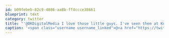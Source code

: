 ```yaml
---
id: b09febeb-82c9-4886-aa8b-ff4ccce38661
blueprint: text
category: twitter
title: "'@OKDigitalMedia I love those little guys. I've seen them at Knox &amp; Bear Creek. Did you know they are part of the constrictor family?"
caption: '<span class="username username_linked">@<a href="https://twitter.com/OKDigitalMedia" title="John Thiessen">OKDigitalMedia</a></span> I love those little guys. I''ve seen them at Knox &amp; Bear Creek. Did you know they are part of the constrictor family?'
---
```

